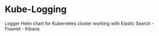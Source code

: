 # Kube-Logging
Logger Helm chart for Kubernetes cluster working with Elastic Search - Fluentd - Kibana
